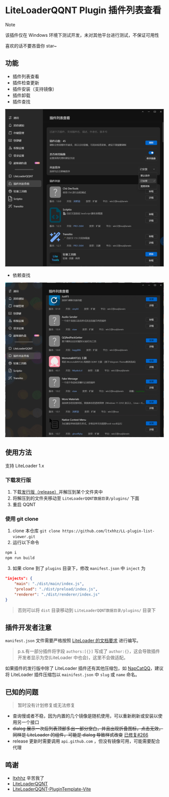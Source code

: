 # LiteLoaderQQNT Plugin 插件列表查看

> [!NOTE]
> 该插件仅在 Windows 环境下测试开发，未对其他平台进行测试，不保证可用性
>
> 喜欢的话不要吝啬你 star~

## 功能

- 插件列表查看
- 插件检查更新
- 插件安装（支持镜像）
- 插件卸载
- 插件查找

![](./imgs/1.png)

- 依赖查找

![gif](./imgs/2.gif)

## 使用方法

支持 LiteLoader 1.x

### 下载发行版

1. 下载[发行版（release）](https://github.com/ltxhhz/LL-plugin-list-viewer/releases/latest)并解压到某个文件夹中
2. 将解压到的文件夹移动至 `LiteLoaderQQNT数据目录/plugins/` 下面
3. 重启 QQNT

### 使用 git clone

1. clone 本仓库 `git clone https://github.com/ltxhhz/LL-plugin-list-viewer.git`
2. 运行以下命令

```bash
npm i
npm run build
```

3. 如果 clone 到了 `plugins` 目录下，修改 `manifest.json` 中 `inject` 为

```json
"injects": {
    "main": "./dist/main/index.js",
    "preload": "./dist/preload/index.js",
    "renderer": "./dist/renderer/index.js"
}
```

> 否则可以将 `dist` 目录移动到 `LiteLoaderQQNT数据目录/plugins/` 目录下

## 插件开发者注意

`manifest.json` 文件需要严格按照 [LiteLoader 的文档要求](https://liteloaderqqnt.github.io/docs/introduction.html#manifest-json) 进行编写。

> p.s.有一部分插件将字段 `authors:[{}]` 写成了 `author:{}`，这会导致插件开发者显示为空(LiteLoader 中也会)，这里不会做适配。

如果插件的发行版中除了 LiteLoader 插件还有其他压缩包，如 [NapCatQQ](https://github.com/NapNeko/NapCatQQ)，建议将 LiteLoader 插件压缩包以 `mainifest.json` 中 `slug` 或 `name` 命名。

## 已知的问题

> 暂时没有计划修复或无法修复

- 查询慢或者不稳，因为内置的几个镜像是随机使用，可以重新刷新或安装以使用另一个接口
- ~~dialog 展示一次后列表顶部多出一部分空白，并且出现折叠图标，点击无效，同样是 LiteLoader 的组件，可能是 dialog 导致样式改变~~ [已修复#266](https://github.com/LiteLoaderQQNT/LiteLoaderQQNT/issues/266)
- release 更新时需要调用 `api.github.com` ，但没有镜像可用，可能需要配合代理

## 鸣谢

- [ltxhhz](https://github.com/ltxhhz) 辛苦我了
- [LiteLoaderQQNT](https://github.com/LiteLoaderQQNT/LiteLoaderQQNT)
- [LiteLoaderQQNT-PluginTemplate-Vite](https://github.com/MisaLiu/LiteLoaderQQNT-PluginTemplate-Vite)
